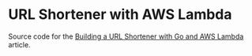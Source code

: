# URL Shortener with AWS Lambda

Source code for the [Building a URL Shortener with Go and AWS Lambda](https://outcrawl.com/go-url-shortener-lambda/) article.

